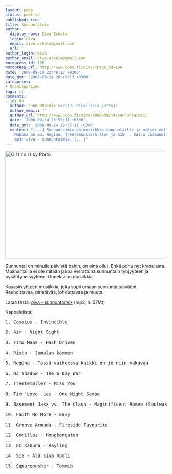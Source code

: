```yaml
---
layout: page
status: publish
published: true
title: Sunnuntaimix
author:
  display_name: Oiva Eskola
  login: oiva
  email: oiva.eskola@gmail.com
  url: ''
author_login: oiva
author_email: oiva.eskola@gmail.com
wordpress_id: 196
wordpress_url: http://www.bobs.fi/oiva/?page_id=196
date: '2008-09-14 23:49:13 +0300'
date_gmt: '2008-09-14 20:49:13 +0300'
categories:
- Uncategorized
tags: []
comments:
- id: 99
  author: Sunnuntaimix &#8212; Oivallisia juttuja
  author_email: ''
  author_url: http://www.bobs.fi/oiva/2008/09/14/sunnuntaimix/
  date: '2008-09-14 23:57:11 +0300'
  date_gmt: '2008-09-14 20:57:11 +0300'
  content: "[...] Sunnuntaimix on musiikkia sunnuntaille ja miksei muillekin p&auml;iville.
    Mukana on mm. Regina, Trentem&oslash;ller ja SIG  . Katso lis&auml;&auml; ja lataa
    mp3: oiva - sunnuntaimix. [...]"
---
```

<p><a href="http://www.flickr.com/photos/pesis/2295689513/"><img title="O l t r a i t by P&ouml;rr&ouml;" src="http://farm4.static.flickr.com/3250/2295689513_1186be4674.jpg" alt="O l t r a i t by P&ouml;rr&ouml;" width="500" height="334" /></a></p>
<p>Sunnuntai on minulle p&auml;ivist&auml; pahin, on aina ollut. Enk&auml; puhu nyt krapulasta. Maanantailla ei ole mit&auml;&auml;n jakoa verrattuna sunnuntain tyhjyyteen ja pys&auml;htyneisyyteen. Onneksi on musiikkia.</p>
<p>Kasasin yhteen musiikkia, joka sopii omaan sunnuntaip&auml;iv&auml;&auml;ni. Rauhoittavaa, pirist&auml;v&auml;&auml;, lohduttavaa ja muuta.</p>
<p>Lataa t&auml;st&auml;: <a href="http://www.bobs.fi/oiva-sunnuntaimix.mp3">oiva - sunnuntaimix</a> (mp3, n. 57Mt)</p>
<p>Kappalelista:</p>
<pre>1. Cassius - Invincible<br />
2. Air - Night Sight<br />
3. Timo Maas - Hash Driven<br />
4. Risto - Jumalan k&auml;mmen<br />
5. Regina - T&auml;ss&auml; vaiheessa kaikki on jo niin vakavaa<br />
6. DJ Shadow - The 6 Day War<br />
7. Trentem&oslash;ller - Miss You<br />
8. Tim 'Love' Lee - One Night Samba<br />
9. Basement Jaxx vs. The Clash - Maginificent Romeo (Soulwax remix)<br />
10. Faith No More - Easy<br />
11. Groove Armada - Fireside Favourite<br />
12. Gorillaz - Hongkongaton<br />
13. FC Kahuna - Hayling<br />
14. SIG - &Auml;l&auml; sin&auml; huoli<br />
15. Squarepusher - Tommib</pre>
